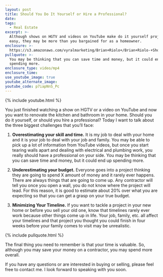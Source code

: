 ```yaml
---
layout: post
title: Should You Do It Yourself or Hire a Professional?
date:
tags:
  - Real Estate
excerpt: >-
  Although shows on HGTV and videos on YouTube make do it yourself projects seem
  easy, they may be more than you bargained for as a homeowner.
enclosure: >-
  https://s3.amazonaws.com/vyralmarketing/Brian+Riolo+/Brian+Riolo-+Should+You+Do+it+Yourself+or+Hire+a+Professional%253F.mp4
pullquote: >-
  You may be thinking that you can save time and money, but it could end up
  spending more.
enclosure_type: video/mp4
enclosure_time:
use_youtube_image: true
youtube_alternate_image:
youtube_code: p7iapNnS_Pc
---
```


{% include youtube.html %}

You just finished watching a show on HGTV or a video on YouTube and now you want to renovate the kitchen and bathroom in your home. Should you do it yourself, or should you hire a professional? Today I want to talk about the three biggest challenges that you’ll face:

1. **Overestimating your skill and time.** It is my job to deal with your home and it is your job to deal with your job and family. You may be able to pick up a lot of information from YouTube videos, but once you start tearing walls apart and dealing with electrical and plumbing work, you really should have a professional on your side. You may be thinking that you can save time and money, but it could end up spending more.

2. **Underestimating your budget.** Everyone goes into a project thinking they are going to spend X amount of money and it rarely ever happens. There are always things that are going to come up. Any contractor will tell you once you open a wall, you do not know where the project will lead. For this reason, it is good to estimate about 20% over what you are expecting so that you can get a grasp on your true budget.

3. **Minimizing Your Timeline.** If you want to tackle a project in your new home or before you sell your old one, know that timelines rarely ever work because other things come up in life. Your job, family, etc. all affect your timelines and that project you thought you could finish in four weeks before your family comes to visit may be unrealistic.

{% include pullquote.html %}

The final thing you need to remember is that your time is valuable. So, although you may save your money on a contractor, you may spend more overall.

If you have any questions or are interested in buying or selling, please feel free to contact me. I look forward to speaking with you soon.